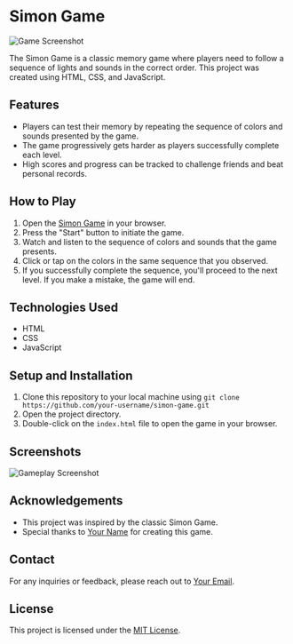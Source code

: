 # Simon Game

![Game Screenshot](screenshot.png)

The Simon Game is a classic memory game where players need to follow a sequence of lights and sounds in the correct order. This project was created using HTML, CSS, and JavaScript.

## Features

- Players can test their memory by repeating the sequence of colors and sounds presented by the game.
- The game progressively gets harder as players successfully complete each level.
- High scores and progress can be tracked to challenge friends and beat personal records.

## How to Play

1. Open the [Simon Game](https://your-game-url.com) in your browser.
2. Press the "Start" button to initiate the game.
3. Watch and listen to the sequence of colors and sounds that the game presents.
4. Click or tap on the colors in the same sequence that you observed.
5. If you successfully complete the sequence, you'll proceed to the next level. If you make a mistake, the game will end.

## Technologies Used

- HTML
- CSS
- JavaScript

## Setup and Installation

1. Clone this repository to your local machine using `git clone https://github.com/your-username/simon-game.git`
2. Open the project directory.
3. Double-click on the `index.html` file to open the game in your browser.

## Screenshots

![Gameplay Screenshot](gameplay-screenshot.png)

## Acknowledgements

- This project was inspired by the classic Simon Game.
- Special thanks to [Your Name](https://github.com/your-username) for creating this game.

## Contact

For any inquiries or feedback, please reach out to [Your Email](mailto:your@email.com).

## License

This project is licensed under the [MIT License](LICENSE).
